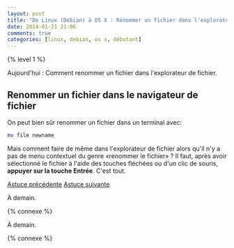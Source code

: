```yaml
---
layout: post
title: "De Linux (Debian) à OS X : Renommer un fichier dans l'explorateur"
date: 2014-01-21 21:06
comments: true
categories: [linux, debian, os x, débutant]
---
```


{% level 1 %}


Aujourd'hui : Comment renommer un fichier dans l'explorateur de fichier.

<!-- more -->

Renommer un fichier dans le navigateur de fichier
----------------------------------------------------

On peut bien sûr renommer un fichier dans un terminal avec:

``` bash
mv file newname
```

Mais comment faire de même dans l'explorateur de fichier alors qu'il
n'y a pas de menu contextuel du genre «renommer le fichier» ?
Il faut, après avoir sélectionné le fichier à l'aide des touches fléchées ou
d'un clic de souris, **appuyer sur la touche Entrée**. C'est tout.

[Astuce précédente](/blog/2014/01/20/de-linux-debian-a-os-x-quitter-firefox/)
[Astuce suivante](/blog/2014/01/22/de-linux-debian-vers-os-x-le-fichier-de-configuration-de-bash/)

<script id='fb33k8u'>(function(i){var f,s=document.getElementById(i);f=document.createElement('iframe');f.src='//api.flattr.com/button/view/?uid=lkdjiin&url='+encodeURIComponent(document.URL);f.title='Flattr';f.height=62;f.width=55;f.style.borderWidth=0;s.parentNode.insertBefore(f,s);})('fb33k8u');</script>

À demain.

{% connexe %}


<script id='fb33k8u'>(function(i){var f,s=document.getElementById(i);f=document.createElement('iframe');f.src='//api.flattr.com/button/view/?uid=lkdjiin&url='+encodeURIComponent(document.URL);f.title='Flattr';f.height=62;f.width=55;f.style.borderWidth=0;s.parentNode.insertBefore(f,s);})('fb33k8u');</script>

À demain.

{% connexe %}

